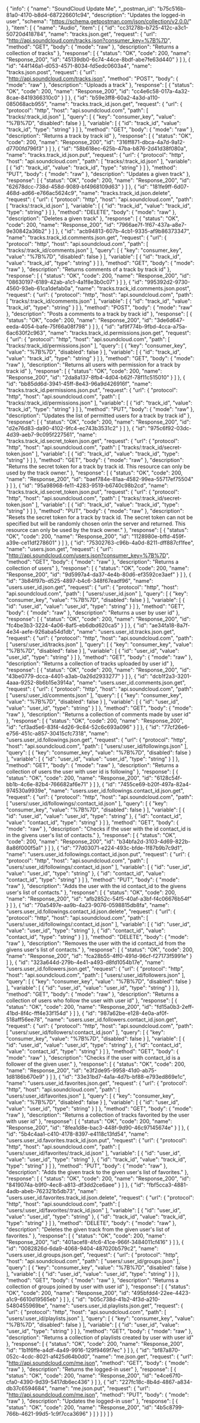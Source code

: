 {
  "info": {
    "name": "SoundCloud Update Me",
    "_postman_id": "b75c516b-81a0-4170-b8d4-687226601c94",
    "description": "Updates the logged-in user",
    "schema": "https://schema.getpostman.com/json/collection/v2.0.0/"
  },
  "item": [
    {
      "name": "Audio",
      "item": [
        {
          "id": "cc31278b-b725-412c-a3c1-50720d418784",
          "name": "tracks.json.get",
          "request": {
            "url": "http://api.soundcloud.com/tracks.json?consumer_key=%7B%7D",
            "method": "GET",
            "body": {
              "mode": "raw"
            },
            "description": "Returns a collection of tracks"
          },
          "response": [
            {
              "status": "OK",
              "code": 200,
              "name": "Response_200",
              "id": "45139db0-6c74-44ce-8bdf-abe7fe63d440"
            }
          ]
        },
        {
          "id": "44f146a1-d053-4571-8034-fd5edc0603a4",
          "name": "tracks.json.post",
          "request": {
            "url": "http://api.soundcloud.com/tracks.json",
            "method": "POST",
            "body": {
              "mode": "raw"
            },
            "description": "Uploads a track"
          },
          "response": [
            {
              "status": "OK",
              "code": 200,
              "name": "Response_200",
              "id": "cc4e6c58-017a-4a32-8cae-8419366310c0"
            }
          ]
        },
        {
          "id": "b59e3ff8-60a2-4a3d-a110-085068acb955",
          "name": "tracks.track_id.json.get",
          "request": {
            "url": {
              "protocol": "http",
              "host": "api.soundcloud.com",
              "path": [
                "tracks/:track_id.json"
              ],
              "query": [
                {
                  "key": "consumer_key",
                  "value": "%7B%7D",
                  "disabled": false
                }
              ],
              "variable": [
                {
                  "id": "track_id",
                  "value": "track_id",
                  "type": "string"
                }
              ]
            },
            "method": "GET",
            "body": {
              "mode": "raw"
            },
            "description": "Returns a track by track id"
          },
          "response": [
            {
              "status": "OK",
              "code": 200,
              "name": "Response_200",
              "id": "316ff871-dbca-4a7d-9a12-d7700fd796f3"
            }
          ]
        },
        {
          "id": "58b618ec-625b-47ba-b876-2d41d38f080a",
          "name": "tracks.track_id.json.put",
          "request": {
            "url": {
              "protocol": "http",
              "host": "api.soundcloud.com",
              "path": [
                "tracks/:track_id.json"
              ],
              "variable": [
                {
                  "id": "track_id",
                  "value": "track_id",
                  "type": "string"
                }
              ]
            },
            "method": "PUT",
            "body": {
              "mode": "raw"
            },
            "description": "Updates a given track"
          },
          "response": [
            {
              "status": "OK",
              "code": 200,
              "name": "Response_200",
              "id": "62678dcc-738d-458d-9089-bf4968109d63"
            }
          ]
        },
        {
          "id": "181fe9ff-6d07-468d-ad66-e766ac5624c9",
          "name": "tracks.track_id.json.delete",
          "request": {
            "url": {
              "protocol": "http",
              "host": "api.soundcloud.com",
              "path": [
                "tracks/:track_id.json"
              ],
              "variable": [
                {
                  "id": "track_id",
                  "value": "track_id",
                  "type": "string"
                }
              ]
            },
            "method": "DELETE",
            "body": {
              "mode": "raw"
            },
            "description": "Deletes a given track"
          },
          "response": [
            {
              "status": "OK",
              "code": 200,
              "name": "Response_200",
              "id": "7966ae7f-1f67-437a-a8e7-9e30842a36b2"
            }
          ]
        },
        {
          "id": "acb94813-607b-4cb1-9335-af9b86373347",
          "name": "tracks.track_id.comments.json.get",
          "request": {
            "url": {
              "protocol": "http",
              "host": "api.soundcloud.com",
              "path": [
                "tracks/:track_id/comments.json"
              ],
              "query": [
                {
                  "key": "consumer_key",
                  "value": "%7B%7D",
                  "disabled": false
                }
              ],
              "variable": [
                {
                  "id": "track_id",
                  "value": "track_id",
                  "type": "string"
                }
              ]
            },
            "method": "GET",
            "body": {
              "mode": "raw"
            },
            "description": "Returns comments of a track by track id"
          },
          "response": [
            {
              "status": "OK",
              "code": 200,
              "name": "Response_200",
              "id": "08630197-6189-42ab-a1c1-4a1f8e3b0c07"
            }
          ]
        },
        {
          "id": "995392d2-9730-4560-93eb-61ca1defab0a",
          "name": "tracks.track_id.comments.json.post",
          "request": {
            "url": {
              "protocol": "http",
              "host": "api.soundcloud.com",
              "path": [
                "tracks/:track_id/comments.json"
              ],
              "variable": [
                {
                  "id": "track_id",
                  "value": "track_id",
                  "type": "string"
                }
              ]
            },
            "method": "POST",
            "body": {
              "mode": "raw"
            },
            "description": "Posts a comments to a track by track id"
          },
          "response": [
            {
              "status": "OK",
              "code": 200,
              "name": "Response_200",
              "id": "3de6d647-eeda-4054-bafe-75f66a08f798"
            }
          ]
        },
        {
          "id": "af9f774b-9fbd-4cca-a75a-6ac630f2c963",
          "name": "tracks.track_id.permissions.json.get",
          "request": {
            "url": {
              "protocol": "http",
              "host": "api.soundcloud.com",
              "path": [
                "tracks/:track_id/permissions.json"
              ],
              "query": [
                {
                  "key": "consumer_key",
                  "value": "%7B%7D",
                  "disabled": false
                }
              ],
              "variable": [
                {
                  "id": "track_id",
                  "value": "track_id",
                  "type": "string"
                }
              ]
            },
            "method": "GET",
            "body": {
              "mode": "raw"
            },
            "description": "Returns all users with permission for a track by track id"
          },
          "response": [
            {
              "status": "OK",
              "code": 200,
              "name": "Response_200",
              "id": "2da8a137-8fb4-4d04-b62f-78f11c515010"
            }
          ]
        },
        {
          "id": "bb85dd6d-3941-45ff-8e43-96a9d426916f",
          "name": "tracks.track_id.permissions.json.put",
          "request": {
            "url": {
              "protocol": "http",
              "host": "api.soundcloud.com",
              "path": [
                "tracks/:track_id/permissions.json"
              ],
              "variable": [
                {
                  "id": "track_id",
                  "value": "track_id",
                  "type": "string"
                }
              ]
            },
            "method": "PUT",
            "body": {
              "mode": "raw"
            },
            "description": "Updates the list of permitted users for a track by track id"
          },
          "response": [
            {
              "status": "OK",
              "code": 200,
              "name": "Response_200",
              "id": "d2e76d83-da90-4102-9fc4-ec743b3531c2"
            }
          ]
        },
        {
          "id": "975c6f92-03dc-4d39-aeb7-9c095f227561",
          "name": "tracks.track_id.secret_token.json.get",
          "request": {
            "url": {
              "protocol": "http",
              "host": "api.soundcloud.com",
              "path": [
                "tracks/:track_id/secret-token.json"
              ],
              "variable": [
                {
                  "id": "track_id",
                  "value": "track_id",
                  "type": "string"
                }
              ]
            },
            "method": "GET",
            "body": {
              "mode": "raw"
            },
            "description": "Returns the secret token for a track by track id. This resource can only be used by the track owner."
          },
          "response": [
            {
              "status": "OK",
              "code": 200,
              "name": "Response_200",
              "id": "baef784e-81aa-4582-99ea-55717ef75504"
            }
          ]
        },
        {
          "id": "95a98968-fe11-4283-9519-b6740c98b2cd",
          "name": "tracks.track_id.secret_token.json.put",
          "request": {
            "url": {
              "protocol": "http",
              "host": "api.soundcloud.com",
              "path": [
                "tracks/:track_id/secret-token.json"
              ],
              "variable": [
                {
                  "id": "track_id",
                  "value": "track_id",
                  "type": "string"
                }
              ]
            },
            "method": "PUT",
            "body": {
              "mode": "raw"
            },
            "description": "Resets the secret token for a track by track id. The secret token can not be specified but will be randomly chosen on\n          the server and returned. This resource can only be used by the track owner."
          },
          "response": [
            {
              "status": "OK",
              "code": 200,
              "name": "Response_200",
              "id": "1128980e-bffd-459f-a39e-ce11df278601"
            }
          ]
        },
        {
          "id": "75302763-c96b-4a0d-8211-dff887cf1fee",
          "name": "users.json.get",
          "request": {
            "url": "http://api.soundcloud.com/users.json?consumer_key=%7B%7D",
            "method": "GET",
            "body": {
              "mode": "raw"
            },
            "description": "Returns a collection of users"
          },
          "response": [
            {
              "status": "OK",
              "code": 200,
              "name": "Response_200",
              "id": "9d5997a4-da37-4e4b-80d6-ef3592ce3aef"
            }
          ]
        },
        {
          "id": "3b84f97b-d525-4897-b4c6-348f67eadf96",
          "name": "users.user_id.json.get",
          "request": {
            "url": {
              "protocol": "http",
              "host": "api.soundcloud.com",
              "path": [
                "users/:user_id.json"
              ],
              "query": [
                {
                  "key": "consumer_key",
                  "value": "%7B%7D",
                  "disabled": false
                }
              ],
              "variable": [
                {
                  "id": "user_id",
                  "value": "user_id",
                  "type": "string"
                }
              ]
            },
            "method": "GET",
            "body": {
              "mode": "raw"
            },
            "description": "Returns a user by user id"
          },
          "response": [
            {
              "status": "OK",
              "code": 200,
              "name": "Response_200",
              "id": "fc4be3b3-3224-4a06-8af5-eb6dbd620ca5"
            }
          ]
        },
        {
          "id": "ae34fa18-8a7f-4e34-aefe-926aba54d1db",
          "name": "users.user_id.tracks.json.get",
          "request": {
            "url": {
              "protocol": "http",
              "host": "api.soundcloud.com",
              "path": [
                "users/:user_id/tracks.json"
              ],
              "query": [
                {
                  "key": "consumer_key",
                  "value": "%7B%7D",
                  "disabled": false
                }
              ],
              "variable": [
                {
                  "id": "user_id",
                  "value": "user_id",
                  "type": "string"
                }
              ]
            },
            "method": "GET",
            "body": {
              "mode": "raw"
            },
            "description": "Returns a collection of tracks uploaded by user id"
          },
          "response": [
            {
              "status": "OK",
              "code": 200,
              "name": "Response_200",
              "id": "43be0779-dcca-4401-a3ab-0a26d2933277"
            }
          ]
        },
        {
          "id": "dcb1f2a3-3201-4aaa-9252-8b6b15e3914a",
          "name": "users.user_id.comments.json.get",
          "request": {
            "url": {
              "protocol": "http",
              "host": "api.soundcloud.com",
              "path": [
                "users/:user_id/comments.json"
              ],
              "query": [
                {
                  "key": "consumer_key",
                  "value": "%7B%7D",
                  "disabled": false
                }
              ],
              "variable": [
                {
                  "id": "user_id",
                  "value": "user_id",
                  "type": "string"
                }
              ]
            },
            "method": "GET",
            "body": {
              "mode": "raw"
            },
            "description": "Returns a collection of comments made by user id"
          },
          "response": [
            {
              "status": "OK",
              "code": 200,
              "name": "Response_200",
              "id": "cf3ad5e6-83f4-4d26-9c84-52c6c693a096"
            }
          ]
        },
        {
          "id": "77cf26e6-e756-451c-a857-30415cfc7318",
          "name": "users.user_id.followings.json.get",
          "request": {
            "url": {
              "protocol": "http",
              "host": "api.soundcloud.com",
              "path": [
                "users/:user_id/followings.json"
              ],
              "query": [
                {
                  "key": "consumer_key",
                  "value": "%7B%7D",
                  "disabled": false
                }
              ],
              "variable": [
                {
                  "id": "user_id",
                  "value": "user_id",
                  "type": "string"
                }
              ]
            },
            "method": "GET",
            "body": {
              "mode": "raw"
            },
            "description": "Returns a collection of users the user with user id is following"
          },
          "response": [
            {
              "status": "OK",
              "code": 200,
              "name": "Response_200",
              "id": "6128c54f-bb1b-4c6e-82b4-766682af6e71"
            }
          ]
        },
        {
          "id": "7455ce69-b20f-497a-82a4-974530a9939e",
          "name": "users.user_id.followings.contact_id.json.get",
          "request": {
            "url": {
              "protocol": "http",
              "host": "api.soundcloud.com",
              "path": [
                "users/:user_id/followings/:contact_id.json"
              ],
              "query": [
                {
                  "key": "consumer_key",
                  "value": "%7B%7D",
                  "disabled": false
                }
              ],
              "variable": [
                {
                  "id": "user_id",
                  "value": "user_id",
                  "type": "string"
                },
                {
                  "id": "contact_id",
                  "value": "contact_id",
                  "type": "string"
                }
              ]
            },
            "method": "GET",
            "body": {
              "mode": "raw"
            },
            "description": "Checks if the user with the id contact_id is in the givens user's list of contacts."
          },
          "response": [
            {
              "status": "OK",
              "code": 200,
              "name": "Response_200",
              "id": "b34bfa2d-3103-4d69-822b-8a86f000f5a1"
            }
          ]
        },
        {
          "id": "77d03071-e224-493c-bfde-1f87b9b7c9d1",
          "name": "users.user_id.followings.contact_id.json.put",
          "request": {
            "url": {
              "protocol": "http",
              "host": "api.soundcloud.com",
              "path": [
                "users/:user_id/followings/:contact_id.json"
              ],
              "variable": [
                {
                  "id": "user_id",
                  "value": "user_id",
                  "type": "string"
                },
                {
                  "id": "contact_id",
                  "value": "contact_id",
                  "type": "string"
                }
              ]
            },
            "method": "PUT",
            "body": {
              "mode": "raw"
            },
            "description": "Adds the user with the id contact_id to the givens user's list of contacts."
          },
          "response": [
            {
              "status": "OK",
              "code": 200,
              "name": "Response_200",
              "id": "afb2852c-54f5-40af-a3bf-f4c06676b54f"
            }
          ]
        },
        {
          "id": "70a5497e-aa9b-4a23-9076-0598815db8fa",
          "name": "users.user_id.followings.contact_id.json.delete",
          "request": {
            "url": {
              "protocol": "http",
              "host": "api.soundcloud.com",
              "path": [
                "users/:user_id/followings/:contact_id.json"
              ],
              "variable": [
                {
                  "id": "user_id",
                  "value": "user_id",
                  "type": "string"
                },
                {
                  "id": "contact_id",
                  "value": "contact_id",
                  "type": "string"
                }
              ]
            },
            "method": "DELETE",
            "body": {
              "mode": "raw"
            },
            "description": "Removes the user with the id contact_id from the givens user's list of contacts."
          },
          "response": [
            {
              "status": "OK",
              "code": 200,
              "name": "Response_200",
              "id": "fca28b55-4ff0-491d-96cf-f27173f5991e"
            }
          ]
        },
        {
          "id": "323a644d-279b-4e41-a493-d8fd1054b17e",
          "name": "users.user_id.followers.json.get",
          "request": {
            "url": {
              "protocol": "http",
              "host": "api.soundcloud.com",
              "path": [
                "users/:user_id/followers.json"
              ],
              "query": [
                {
                  "key": "consumer_key",
                  "value": "%7B%7D",
                  "disabled": false
                }
              ],
              "variable": [
                {
                  "id": "user_id",
                  "value": "user_id",
                  "type": "string"
                }
              ]
            },
            "method": "GET",
            "body": {
              "mode": "raw"
            },
            "description": "Returns a collection of users who follow the user with user id"
          },
          "response": [
            {
              "status": "OK",
              "code": 200,
              "name": "Response_200",
              "id": "fd15a0b3-2eff-41bd-8f4c-fff4e33f154d"
            }
          ]
        },
        {
          "id": "987a62be-e128-4e0a-af0f-518aff56ee78",
          "name": "users.user_id.followers.contact_id.json.get",
          "request": {
            "url": {
              "protocol": "http",
              "host": "api.soundcloud.com",
              "path": [
                "users/:user_id/followers/:contact_id.json"
              ],
              "query": [
                {
                  "key": "consumer_key",
                  "value": "%7B%7D",
                  "disabled": false
                }
              ],
              "variable": [
                {
                  "id": "user_id",
                  "value": "user_id",
                  "type": "string"
                },
                {
                  "id": "contact_id",
                  "value": "contact_id",
                  "type": "string"
                }
              ]
            },
            "method": "GET",
            "body": {
              "mode": "raw"
            },
            "description": "Checks if the user with contact_id is a follower of the given user."
          },
          "response": [
            {
              "status": "OK",
              "code": 200,
              "name": "Response_200",
              "id": "e3f2de95-9958-41d0-ab75-1d8186b670e9"
            }
          ]
        },
        {
          "id": "33e31bd7-4a1a-4d7b-bf88-e793ed869e1c",
          "name": "users.user_id.favorites.json.get",
          "request": {
            "url": {
              "protocol": "http",
              "host": "api.soundcloud.com",
              "path": [
                "users/:user_id/favorites.json"
              ],
              "query": [
                {
                  "key": "consumer_key",
                  "value": "%7B%7D",
                  "disabled": false
                }
              ],
              "variable": [
                {
                  "id": "user_id",
                  "value": "user_id",
                  "type": "string"
                }
              ]
            },
            "method": "GET",
            "body": {
              "mode": "raw"
            },
            "description": "Returns a collection of tracks favorited by the user with user id"
          },
          "response": [
            {
              "status": "OK",
              "code": 200,
              "name": "Response_200",
              "id": "8fea1d8e-bac3-448f-9d90-46c97145674e"
            }
          ]
        },
        {
          "id": "5b4c4aa1-c410-4178-8397-e4118c13fd54",
          "name": "users.user_id.favorites.track_id.json.put",
          "request": {
            "url": {
              "protocol": "http",
              "host": "api.soundcloud.com",
              "path": [
                "users/:user_id/favorites/:track_id.json"
              ],
              "variable": [
                {
                  "id": "user_id",
                  "value": "user_id",
                  "type": "string"
                },
                {
                  "id": "track_id",
                  "value": "track_id",
                  "type": "string"
                }
              ]
            },
            "method": "PUT",
            "body": {
              "mode": "raw"
            },
            "description": "Adds the given track to the given user's list of favorites."
          },
          "response": [
            {
              "status": "OK",
              "code": 200,
              "name": "Response_200",
              "id": "8419074a-b9f0-4ec8-a813-df3dd2ce6aee"
            }
          ]
        },
        {
          "id": "fbf5cca3-4881-4adb-abeb-762321b5db73",
          "name": "users.user_id.favorites.track_id.json.delete",
          "request": {
            "url": {
              "protocol": "http",
              "host": "api.soundcloud.com",
              "path": [
                "users/:user_id/favorites/:track_id.json"
              ],
              "variable": [
                {
                  "id": "user_id",
                  "value": "user_id",
                  "type": "string"
                },
                {
                  "id": "track_id",
                  "value": "track_id",
                  "type": "string"
                }
              ]
            },
            "method": "DELETE",
            "body": {
              "mode": "raw"
            },
            "description": "Deletes the given track from the given user's list of favorites."
          },
          "response": [
            {
              "status": "OK",
              "code": 200,
              "name": "Response_200",
              "id": "401acef8-4fc6-41ce-966f-3484011cf416"
            }
          ]
        },
        {
          "id": "0082826d-6da9-4068-9404-487020b579c2",
          "name": "users.user_id.groups.json.get",
          "request": {
            "url": {
              "protocol": "http",
              "host": "api.soundcloud.com",
              "path": [
                "users/:user_id/groups.json"
              ],
              "query": [
                {
                  "key": "consumer_key",
                  "value": "%7B%7D",
                  "disabled": false
                }
              ],
              "variable": [
                {
                  "id": "user_id",
                  "value": "user_id",
                  "type": "string"
                }
              ]
            },
            "method": "GET",
            "body": {
              "mode": "raw"
            },
            "description": "Returns a collection of groups joined by user with user id"
          },
          "response": [
            {
              "status": "OK",
              "code": 200,
              "name": "Response_200",
              "id": "495bfdd4-22ee-4423-a1c9-6610d19565eb"
            }
          ]
        },
        {
          "id": "b05c738d-41b2-4f3d-a210-5480455969be",
          "name": "users.user_id.playlists.json.get",
          "request": {
            "url": {
              "protocol": "http",
              "host": "api.soundcloud.com",
              "path": [
                "users/:user_id/playlists.json"
              ],
              "query": [
                {
                  "key": "consumer_key",
                  "value": "%7B%7D",
                  "disabled": false
                }
              ],
              "variable": [
                {
                  "id": "user_id",
                  "value": "user_id",
                  "type": "string"
                }
              ]
            },
            "method": "GET",
            "body": {
              "mode": "raw"
            },
            "description": "Returns a collection of playlists created by user with user id"
          },
          "response": [
            {
              "status": "OK",
              "code": 200,
              "name": "Response_200",
              "id": "1b1f6ffe-a4df-4a49-9916-129f9469f7ec"
            }
          ]
        },
        {
          "id": "bf87a870-052c-4cdc-8021-af425d64b0d0",
          "name": "me.json.get",
          "request": {
            "url": "http://api.soundcloud.com/me.json",
            "method": "GET",
            "body": {
              "mode": "raw"
            },
            "description": "Returns the logged-in user"
          },
          "response": [
            {
              "status": "OK",
              "code": 200,
              "name": "Response_200",
              "id": "e4ce67f0-cfa0-4390-9d39-5417db6ec436"
            }
          ]
        },
        {
          "id": "227fc18c-8b4d-4867-a834-db37c6594684",
          "name": "me.json.put",
          "request": {
            "url": "http://api.soundcloud.com/me.json",
            "method": "PUT",
            "body": {
              "mode": "raw"
            },
            "description": "Updates the logged-in user"
          },
          "response": [
            {
              "status": "OK",
              "code": 200,
              "name": "Response_200",
              "id": "4b5c8799-766b-4621-99d5-1c9f7cca3696"
            }
          ]
        }
      ]
    }
  ]
}